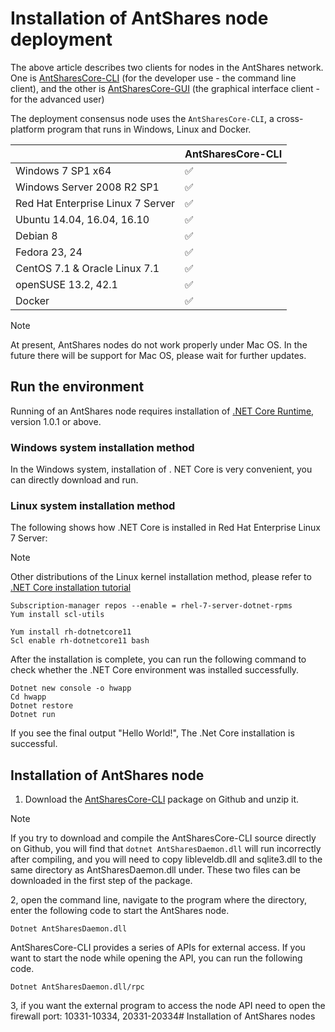 # Installation of AntShares node deployment

The above article describes two clients for nodes in the AntShares network. One is [AntSharesCore-CLI](https://github.com/AntShares/AntSharesCore/releases) (for the developer use - the command line client), and the other is [AntSharesCore-GUI](https://www.antshares.org/download) (the graphical interface client - for the advanced user)

The deployment consensus node uses the `AntSharesCore-CLI`, a cross-platform program that runs in Windows, Linux and Docker.

|                                   | AntSharesCore-CLI |
| --------------------------------- | ----------------- |
| Windows 7 SP1 x64                 | ✅                 |
| Windows Server 2008 R2 SP1        | ✅                 |
| Red Hat Enterprise Linux 7 Server | ✅                 |
| Ubuntu 14.04, 16.04, 16.10        | ✅                 |
| Debian 8                          | ✅                 |
| Fedora 23, 24                     | ✅                 |
| CentOS 7.1 & Oracle Linux 7.1     | ✅                 |
| openSUSE 13.2, 42.1               | ✅                 |
| Docker                            | ✅                 |

> [!Note]
> At present, AntShares nodes do not work properly under Mac OS. In the future there will be support for Mac OS, please wait for further updates.

## Run the environment

Running of an AntShares node requires installation of [.NET Core Runtime](https://www.microsoft.com/net/download/core#/runtime), version 1.0.1 or above.

### Windows system installation method

In the Windows system, installation of . NET Core is very convenient, you can directly download and run.

### Linux system installation method

The following shows how .NET Core is installed in Red Hat Enterprise Linux 7 Server:

> [!Note]
> Other distributions of the Linux kernel installation method, please refer to [.NET Core installation tutorial](https://www.snetnet/core#linuxredhat)


```
Subscription-manager repos --enable = rhel-7-server-dotnet-rpms
Yum install scl-utils
```

```
Yum install rh-dotnetcore11
Scl enable rh-dotnetcore11 bash
```

After the installation is complete, you can run the following command to check whether the .NET Core environment was installed successfully.

```
Dotnet new console -o hwapp
Cd hwapp
Dotnet restore
Dotnet run
```

If you see the final output "Hello World!", The .Net Core installation is successful.


## Installation of AntShares node

1. Download the [AntSharesCore-CLI](https://github.com/antshares/antsharescore/releases) package on Github and unzip it.

> [!Note]
> If you try to download and compile the AntSharesCore-CLI source directly on Github, you will find that `dotnet AntSharesDaemon.dll` will run incorrectly after compiling, and you will need to copy libleveldb.dll and sqlite3.dll to the same directory as AntSharesDaemon.dll under. These two files can be downloaded in the first step of the package.

2, open the command line, navigate to the program where the directory, enter the following code to start the AntShares node.

```
Dotnet AntSharesDaemon.dll
```

AntSharesCore-CLI provides a series of APIs for external access. If you want to start the node while opening the API, you can run the following code.
```
Dotnet AntSharesDaemon.dll/rpc
```
3, if you want the external program to access the node API need to open the firewall port: 10331-10334, 20331-20334# Installation of AntShares nodes
